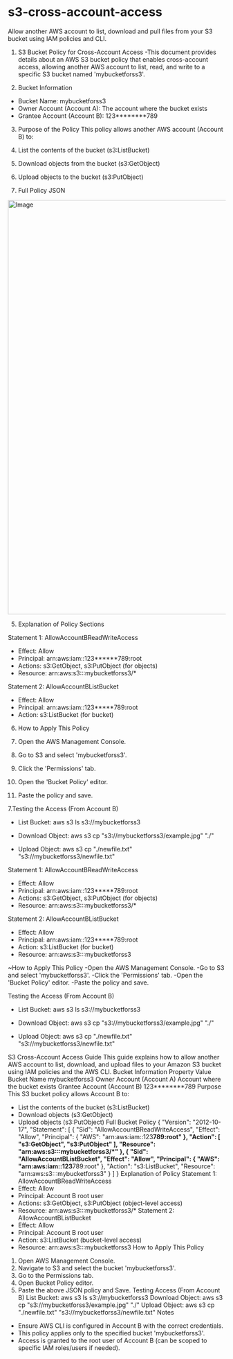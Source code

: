 # s3-cross-account-access
Allow another AWS account to list, download and pull files from your S3 bucket using IAM policies and CLI.

1. S3 Bucket Policy for Cross-Account Access
-This document provides details about an AWS S3 bucket policy that enables cross-account access, allowing another AWS account to list, read, and write to a specific S3 bucket named 'mybucketforss3'.


2. Bucket Information
-	Bucket Name: mybucketforss3
-	Owner Account (Account A): The account where the bucket exists
-	Grantee Account (Account B): 123********789


3. Purpose of the Policy
This policy allows another AWS account (Account B) to:
1.	List the contents of the bucket (s3:ListBucket)
2.	Download objects from the bucket (s3:GetObject)
3.	Upload objects to the bucket (s3:PutObject)


4.	Full Policy JSON
   <img width="1920" height="956" alt="Image" src="https://github.com/user-attachments/assets/9bdc9649-46f2-402f-8c58-f8aa46626ef2" />


5.	Explanation of Policy Sections

Statement 1: AllowAccountBReadWriteAccess
-	Effect: Allow
-	Principal: arn:aws:iam::123******789:root
-	Actions: s3:GetObject, s3:PutObject (for objects)
-	Resource: arn:aws:s3:::mybucketforss3/*

Statement 2: AllowAccountBListBucket
-	Effect: Allow
-	Principal: arn:aws:iam::123*****789:root
-	Action: s3:ListBucket (for bucket)
  

6.	How to Apply This Policy
   
1.	Open the AWS Management Console.
2.	Go to S3 and select 'mybucketforss3'.
3.	Click the 'Permissions' tab.
4.	Open the 'Bucket Policy' editor.
5.	Paste the policy and save.


7.Testing the Access (From Account B)
-	List Bucket:
aws s3 ls s3://mybucketforss3

-	Download Object:
aws s3 cp "s3://mybucketforss3/example.jpg" "./"

-	Upload Object:
aws s3 cp "./newfile.txt" "s3://mybucketforss3/newfile.txt"


 
Statement 1: AllowAccountBReadWriteAccess
-	Effect: Allow
-	Principal: arn:aws:iam::123*****789:root
-	Actions: s3:GetObject, s3:PutObject (for objects)
-	Resource: arn:aws:s3:::mybucketforss3/*

Statement 2: AllowAccountBListBucket
-	Effect: Allow
-	Principal: arn:aws:iam::123*****789:root
-	Action: s3:ListBucket (for bucket)
-	Resource: arn:aws:s3:::mybucketforss3


~How to Apply This Policy
-Open the AWS Management Console.
-Go to S3 and select 'mybucketforss3'.
-Click the 'Permissions' tab.
-Open the 'Bucket Policy' editor.
-Paste the policy and save.


Testing the Access (From Account B)
-	List Bucket:
aws s3 ls s3://mybucketforss3

-	Download Object:
aws s3 cp "s3://mybucketforss3/example.jpg" "./"

-	Upload Object:
aws s3 cp "./newfile.txt" "s3://mybucketforss3/newfile.txt"


S3 Cross-Account Access Guide
This guide explains how to allow another AWS account to list, download, and upload files to your Amazon S3 bucket using IAM policies and the AWS CLI.
Bucket Information
Property	Value
Bucket Name	mybucketforss3
Owner Account (Account A)	Account where the bucket exists
Grantee Account (Account B)	123********789
Purpose
This S3 bucket policy allows Account B to:
- List the contents of the bucket (s3:ListBucket)
- Download objects (s3:GetObject)
- Upload objects (s3:PutObject)
Full Bucket Policy
{
    "Version": "2012-10-17",
    "Statement": [
        {
            "Sid": "AllowAccountBReadWriteAccess",
            "Effect": "Allow",
            "Principal": {
                "AWS": "arn:aws:iam::123********789:root"
            },
            "Action": [
                "s3:GetObject",
                "s3:PutObject"
            ],
            "Resource": "arn:aws:s3:::mybucketforss3/*"
        },
        {
            "Sid": "AllowAccountBListBucket",
            "Effect": "Allow",
            "Principal": {
                "AWS": "arn:aws:iam::123********789:root"
            },
            "Action": "s3:ListBucket",
            "Resource": "arn:aws:s3:::mybucketforss3"
        }
    ]
}
Explanation of Policy
Statement 1: AllowAccountBReadWriteAccess
- Effect: Allow
- Principal: Account B root user
- Actions: s3:GetObject, s3:PutObject (object-level access)
- Resource: arn:aws:s3:::mybucketforss3/*
Statement 2: AllowAccountBListBucket
- Effect: Allow
- Principal: Account B root user
- Action: s3:ListBucket (bucket-level access)
- Resource: arn:aws:s3:::mybucketforss3
How to Apply This Policy
1. Open AWS Management Console.
2. Navigate to S3 and select the bucket 'mybucketforss3'.
3. Go to the Permissions tab.
4. Open Bucket Policy editor.
5. Paste the above JSON policy and Save.
Testing Access (From Account B)
List Bucket:
aws s3 ls s3://mybucketforss3
Download Object:
aws s3 cp "s3://mybucketforss3/example.jpg" "./"
Upload Object:
aws s3 cp "./newfile.txt" "s3://mybucketforss3/newfile.txt"
Notes
- Ensure AWS CLI is configured in Account B with the correct credentials.
- This policy applies only to the specified bucket 'mybucketforss3'.
- Access is granted to the root user of Account B (can be scoped to specific IAM roles/users if needed).
